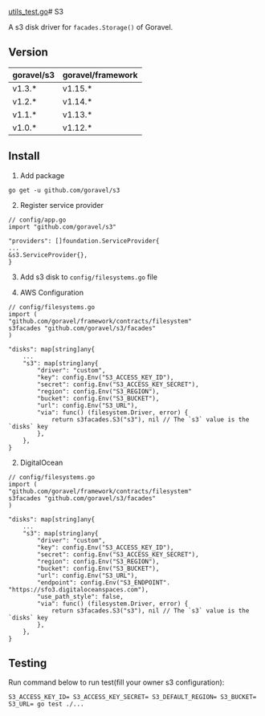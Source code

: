 [utils_test.go](..%2Foss%2Futils_test.go)# S3

A s3 disk driver for `facades.Storage()` of Goravel.

## Version

| goravel/s3 | goravel/framework |
| ---------- | ----------------- |
| v1.3.\*    | v1.15.\*          |
| v1.2.\*    | v1.14.\*          |
| v1.1.\*    | v1.13.\*          |
| v1.0.\*    | v1.12.\*          |

## Install

1. Add package

```
go get -u github.com/goravel/s3
```

2. Register service provider

```
// config/app.go
import "github.com/goravel/s3"

"providers": []foundation.ServiceProvider{
...
&s3.ServiceProvider{},
}
```

3. Add s3 disk to `config/filesystems.go` file

1. AWS Configuration

```
// config/filesystems.go
import (
"github.com/goravel/framework/contracts/filesystem"
s3facades "github.com/goravel/s3/facades"
)

"disks": map[string]any{
    ...
    "s3": map[string]any{
        "driver": "custom",
        "key": config.Env("S3_ACCESS_KEY_ID"),
        "secret": config.Env("S3_ACCESS_KEY_SECRET"),
        "region": config.Env("S3_REGION"),
        "bucket": config.Env("S3_BUCKET"),
        "url": config.Env("S3_URL"),
        "via": func() (filesystem.Driver, error) {
            return s3facades.S3("s3"), nil // The `s3` value is the `disks` key
        },
    },
}
```

2. DigitalOcean

```
// config/filesystems.go
import (
"github.com/goravel/framework/contracts/filesystem"
s3facades "github.com/goravel/s3/facades"
)

"disks": map[string]any{
    ...
    "s3": map[string]any{
        "driver": "custom",
        "key": config.Env("S3_ACCESS_KEY_ID"),
        "secret": config.Env("S3_ACCESS_KEY_SECRET"),
        "region": config.Env("S3_REGION"),
        "bucket": config.Env("S3_BUCKET"),
        "url": config.Env("S3_URL"),
        "endpoint": config.Env("S3_ENDPOINT". "https://sfo3.digitaloceanspaces.com"),
        "use_path_style": false,
        "via": func() (filesystem.Driver, error) {
            return s3facades.S3("s3"), nil // The `s3` value is the `disks` key
        },
    },
}
```

## Testing

Run command below to run test(fill your owner s3 configuration):

```
S3_ACCESS_KEY_ID= S3_ACCESS_KEY_SECRET= S3_DEFAULT_REGION= S3_BUCKET= S3_URL= go test ./...
```
